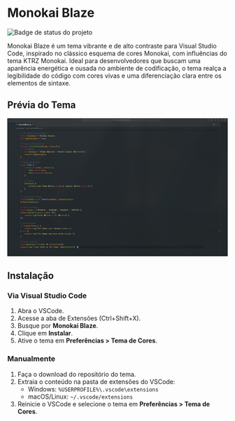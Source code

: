 # Monokai Blaze

![Badge de status do projeto](https://img.shields.io/badge/status-estável-brightgreen)

Monokai Blaze é um tema vibrante e de alto contraste para Visual Studio Code, inspirado no clássico esquema de cores Monokai, com influências do tema KTRZ Monokai. Ideal para desenvolvedores que buscam uma aparência energética e ousada no ambiente de codificação, o tema realça a legibilidade do código com cores vivas e uma diferenciação clara entre os elementos de sintaxe.

## Prévia do Tema

![Preview do Tema](theme.png)

## Instalação

### Via Visual Studio Code

1. Abra o VSCode.
2. Acesse a aba de Extensões (Ctrl+Shift+X).
3. Busque por **Monokai Blaze**.
4. Clique em **Instalar**.
5. Ative o tema em **Preferências > Tema de Cores**.

### Manualmente

1. Faça o download do repositório do tema.
2. Extraia o conteúdo na pasta de extensões do VSCode:
   - Windows: `%USERPROFILE%\.vscode\extensions`
   - macOS/Linux: `~/.vscode/extensions`
3. Reinicie o VSCode e selecione o tema em **Preferências > Tema de Cores**.


